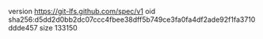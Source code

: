 version https://git-lfs.github.com/spec/v1
oid sha256:d5dd2d0bb2dc07ccc4fbee38dff5b749ce3fa0fa4df2ade92f1fa3710ddde457
size 133150
